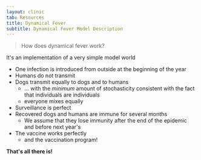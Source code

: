 ```yaml
---
layout: clinic
tab: Resources
title: Dynamical Fever
subtitle: Dynamical Fever Model Description
---
```


> How does dynamical fever work?

It's an implementation of a very simple model world

* One infection is introduced from outside at the beginning of the year
* Humans do not transmit
* Dogs transmit equally to dogs and to humans
	* … with the _minimum_ amount of stochasticity consistent with the fact that individuals are individuals
	* everyone mixes equally
* Surveillance is perfect
* Recovered dogs and humans are immune for several months
	* We assume that they lose immunity after the end of the epidemic and before next year's
* The vaccine works perfectly
	* and the vaccination program!

__That's all there is!__
